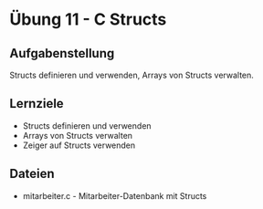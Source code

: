 # Übung 11 - C Structs

## Aufgabenstellung
Structs definieren und verwenden, Arrays von Structs verwalten.

## Lernziele
- Structs definieren und verwenden
- Arrays von Structs verwalten
- Zeiger auf Structs verwenden

## Dateien
- mitarbeiter.c - Mitarbeiter-Datenbank mit Structs
